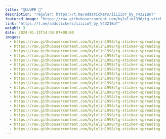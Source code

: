 ```yaml
---
title: "@UUUPR 🔱"
description: "regular: https://t.me/addstickers/iiiiioY_by_Y4321BoT"
featured_image: "https://raw.githubusercontent.com/kylelin1998/tg-sticker-spreading-worldwide-images/main/img/afad2f9a-4a7b-4541-b1c7-7b2eee5b380b.jpg"
link: "https://t.me/addstickers/iiiiioY_by_Y4321BoT"
weight: 3
date: 2024-01-15T14:50:07+08:00
images:
  - https://raw.githubusercontent.com/kylelin1998/tg-sticker-spreading-worldwide-images/main/img/afad2f9a-4a7b-4541-b1c7-7b2eee5b380b.jpg
  - https://raw.githubusercontent.com/kylelin1998/tg-sticker-spreading-worldwide-images/main/img/db8622ac-9122-44b1-bdda-6742c35cfebd.jpg
  - https://raw.githubusercontent.com/kylelin1998/tg-sticker-spreading-worldwide-images/main/img/0ed69bc3-cd39-4e96-9ad6-0e091247fd43.jpg
  - https://raw.githubusercontent.com/kylelin1998/tg-sticker-spreading-worldwide-images/main/img/d060fbce-957d-47ea-8bfa-9d3f42380381.jpg
  - https://raw.githubusercontent.com/kylelin1998/tg-sticker-spreading-worldwide-images/main/img/08ca9187-8f21-444d-bde4-c3168e9a2002.jpg
  - https://raw.githubusercontent.com/kylelin1998/tg-sticker-spreading-worldwide-images/main/img/4f3a7e77-807e-458e-b545-8b32962303e1.jpg
  - https://raw.githubusercontent.com/kylelin1998/tg-sticker-spreading-worldwide-images/main/img/604542ab-11b6-4ac0-bba0-2464d0ebd06c.jpg
  - https://raw.githubusercontent.com/kylelin1998/tg-sticker-spreading-worldwide-images/main/img/f3680ddf-25bf-4491-91a7-0d988ddd83b1.jpg
  - https://raw.githubusercontent.com/kylelin1998/tg-sticker-spreading-worldwide-images/main/img/fddcd4af-b282-446d-baf2-f66f3bb6f551.jpg
  - https://raw.githubusercontent.com/kylelin1998/tg-sticker-spreading-worldwide-images/main/img/ad7a8f64-5383-4d01-9cc9-f3983bb8144a.jpg
  - https://raw.githubusercontent.com/kylelin1998/tg-sticker-spreading-worldwide-images/main/img/70464620-027b-4aad-8cff-a62625a6506a.jpg
  - https://raw.githubusercontent.com/kylelin1998/tg-sticker-spreading-worldwide-images/main/img/f6a84f50-a66c-4016-a7e6-5eb14779a985.jpg
  - https://raw.githubusercontent.com/kylelin1998/tg-sticker-spreading-worldwide-images/main/img/9b59eb53-5161-48f8-aaef-8db5ee3b3bdc.jpg
  - https://raw.githubusercontent.com/kylelin1998/tg-sticker-spreading-worldwide-images/main/img/2c0f3ec1-e41c-4c61-9a30-8ff954d5e691.jpg
  - https://raw.githubusercontent.com/kylelin1998/tg-sticker-spreading-worldwide-images/main/img/ddf89b89-f00c-4bb6-9a68-48423bd6cfb4.jpg
  - https://raw.githubusercontent.com/kylelin1998/tg-sticker-spreading-worldwide-images/main/img/b994f2e0-c55d-4b20-9e2e-b5d9a1b26fb3.jpg
  - https://raw.githubusercontent.com/kylelin1998/tg-sticker-spreading-worldwide-images/main/img/fc7d2aa6-073e-455d-ac92-2ed299fdd2ca.jpg
  - https://raw.githubusercontent.com/kylelin1998/tg-sticker-spreading-worldwide-images/main/img/4915fd51-f27a-4bb1-afeb-7314348e64cf.jpg
  - https://raw.githubusercontent.com/kylelin1998/tg-sticker-spreading-worldwide-images/main/img/b058afac-5c0f-4010-baff-245b9caec880.jpg
  - https://raw.githubusercontent.com/kylelin1998/tg-sticker-spreading-worldwide-images/main/img/408dcc50-8db9-49c2-9bbe-3c386f205071.jpg
---
```

